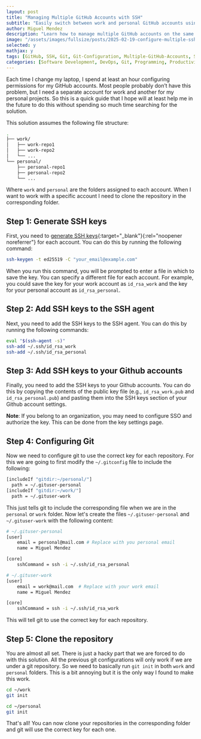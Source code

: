 ```yaml
---
layout: post
title: "Managing Multiple GitHub Accounts with SSH"
subtitle: "Easily switch between work and personal GitHub accounts using SSH keys and Git configuration"
author: Miguel Mendez
description: "Learn how to manage multiple GitHub accounts on the same computer using SSH keys and Git configuration. This step-by-step guide covers SSH key setup, Git configuration, and automating repository access, making it easy to switch between work and personal accounts without conflicts."
image: "/assets/images/fullsize/posts/2025-02-19-configure-multiple-ssh-keys-git/thumbnail.jpg"
selected: y
mathjax: y
tags: [GitHub, SSH, Git, Git-Configuration, Multiple-GitHub-Accounts, SSH-Keys, Version-Control]  
categories: [Software Development, DevOps, Git, Programming, Productivity, Tech Guides]  
---
```


Each time I change my laptop, I spend at least an hour configuring permissions for my GitHub accounts. Most people probably don’t have this problem, but I need a separate account for work and another for my personal projects. So this is a quick guide that I hope will at least help me in the future to do this without spending so much time searching for the solution.

This solution assumes the following file structure:

```bash
.
├── work/
│   ├── work-repo1
│   ├── work-repo2
│   └── ...
└── personal/
    ├── personal-repo1
    ├── personal-repo2
    └── ...
```

Where `work` and `personal` are the folders assigned to each account. When I want to work with a specific account I need to clone the repository in the corresponding folder.

## Step 1: Generate SSH keys

First, you need to [generate SSH keys](https://docs.github.com/en/authentication/connecting-to-github-with-ssh/generating-a-new-ssh-key-and-adding-it-to-the-ssh-agent){:target="_blank"}{:rel="noopener noreferrer"} for each account. You can do this by running the following command:

```bash
ssh-keygen -t ed25519 -C "your_email@example.com"
```

When you run this command, you will be prompted to enter a file in which to save the key. You can specify a different file for each account. For example, you could save the key for your work account as `id_rsa_work` and the key for your personal account as `id_rsa_personal`.

## Step 2: Add SSH keys to the SSH agent

Next, you need to add the SSH keys to the SSH agent. You can do this by running the following commands:

```bash
eval "$(ssh-agent -s)"
ssh-add ~/.ssh/id_rsa_work
ssh-add ~/.ssh/id_rsa_personal
```

## Step 3: Add SSH keys to your Github accounts

Finally, you need to add the SSH keys to your Github accounts. You can do this by copying the contents of the public key file (e.g., `id_rsa_work.pub` and `id_rsa_personal.pub`) and pasting them into the SSH keys section of your Github account settings.

**Note**: If you belong to an organization, you may need to configure SSO and authorize the key. This can be done from the key settings page.

## Step 4: Configuring Git

Now we need to configure git to use the correct key for each repository. For this we are going to first modify the `~/.gitconfig` file to include the following:

```bash
[includeIf "gitdir:~/personal/"]
  path = ~/.gituser-personal
[includeIf "gitdir:~/work/"]
  path = ~/.gituser-work
```

This just tells git to include the corresponding file when we are in the `personal` or `work` folder. Now let's create the files `~/.gituser-personal` and `~/.gituser-work` with the following content:

```bash
# ~/.gituser-personal
[user]
    email = personal@mail.com # Replace with you personal email
    name = Miguel Mendez

[core]
    sshCommand = ssh -i ~/.ssh/id_rsa_personal
```

```bash
# ~/.gituser-work
[user]
    email = work@mail.com  # Replace with your work email
    name = Miguel Mendez

[core]
    sshCommand = ssh -i ~/.ssh/id_rsa_work
```

This will tell git to use the correct key for each repository. 

## Step 5: Clone the repository

You are almost all set. There is just a hacky part that we are forced to do with this solution. All the previous git configurations will only work if we are under a git repository. So we need to basically run `git init` in both `work` and `personal` folders. This is a bit annoying but it is the only way I found to make this work.

```bash
cd ~/work
git init

cd ~/personal
git init
```

That's all! You can now clone your repositories in the corresponding folder and git will use the correct key for each one.